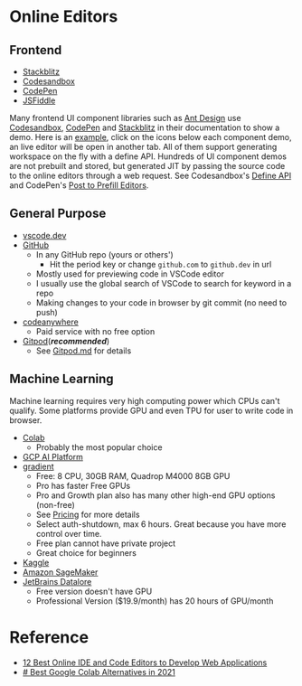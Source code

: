 # Online Editors

## Frontend

- [Stackblitz](https://stackblitz.com/)
- [Codesandbox](https://codesandbox.io/)
- [CodePen](https://codepen.io/)
- [JSFiddle](https://jsfiddle.net)

Many frontend UI component libraries such as [Ant Design](https://ant.design/) use [Codesandbox](https://codesandbox.io/), [CodePen](https://codepen.io/) and [Stackblitz](https://stackblitz.com/) in their documentation to show a demo. Here is an [example](https://ant.design/components/button/), click on the icons below each component demo, an live editor will be open in another tab. All of them support generating workspace on the fly with a define API. Hundreds of UI component demos are not prebuilt and stored, but generated JIT by passing the source code to the online editors through a web request.
See Codesandbox's [Define API](https://codesandbox.io/docs/api#define-api) and CodePen's [Post to Prefill Editors](https://blog.codepen.io/documentation/prefill/).

## General Purpose

- [vscode.dev](https://code.visualstudio.com/blogs/2021/10/20/vscode-dev)
- [GitHub](https://github.dev)
  - In any GitHub repo (yours or others')
    - Hit the period key or change `github.com` to `github.dev` in url
  - Mostly used for previewing code in VSCode editor
  - I usually use the global search of VSCode to search for keyword in a repo
  - Making changes to your code in browser by git commit (no need to push)
- [codeanywhere](https://codeanywhere.com/)
  - Paid service with no free option
- [Gitpod](https://www.gitpod.io)(**_recommended_**)
  - See [Gitpod.md](./Gitpod.md) for details

## Machine Learning

Machine learning requires very high computing power which CPUs can't qualify. Some platforms provide GPU and even TPU for user to write code in browser.

- [Colab](https://colab.research.google.com)
  - Probably the most popular choice
- [GCP AI Platform](https://cloud.google.com/ai-platform/docs/technical-overview)
- [gradient](https://gradient.run/)
  - Free: 8 CPU, 30GB RAM, Quadrop M4000 8GB GPU
  - Pro has faster Free GPUs
  - Pro and Growth plan also has many other high-end GPU options (non-free)
  - See [Pricing](https://gradient.run/pricing) for more details
  - Select auth-shutdown, max 6 hours. Great because you have more control over time.
  - Free plan cannot have private project
  - Great choice for beginners
- [Kaggle](https://www.kaggle.com/)
- [Amazon SageMaker](https://aws.amazon.com/sagemaker/)
- [JetBrains Datalore](https://datalore.jetbrains.com/)
  - Free version doesn't have GPU
  - Professional Version ($19.9/month) has 20 hours of GPU/month

# Reference

- [12 Best Online IDE and Code Editors to Develop Web Applications](https://geekflare.com/online-code-editors/)
- [# Best Google Colab Alternatives in 2021](https://blog.paperspace.com/best-google-colab-alternatives/)
